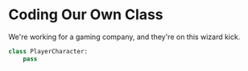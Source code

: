 # Coding Our Own Class

We're working for a gaming company, and they're on this wizard kick.

``` python
class PlayerCharacter:
    pass
```